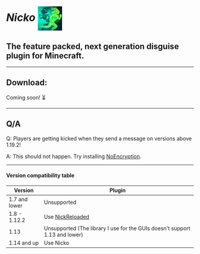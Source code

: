 # *Nicko* <img style="vertical-align:middle" src="./img/LOGO.png" alt="" width="65"/>

## The feature packed, next generation disguise plugin for Minecraft.

---

## Download:

Coming soon! ⏳

---

## Q/A

Q: Players are getting kicked when they send a message on versions above 1.19.2!

A:
This should not happen.
Try installing [NoEncryption](https://www.spigotmc.org/resources/noencryption.102902/).

---

#### Version compatibility table

| Version       | Plugin                                                                      |
|---------------|-----------------------------------------------------------------------------|
| 1.7 and lower | Unsupported                                                                 |
| 1.8 - 1.12.2  | Use [NickReloaded](https://www.spigotmc.org/resources/nickreloaded.46335/)  |
| 1.13          | Unsupported (The library I use for the GUIs doesn't support 1.13 and lower) |
| 1.14 and up   | Use Nicko                                                                   |
